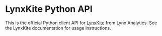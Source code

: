# LynxKite Python API

This is the official Python client API for [LynxKite](https://lynxkite.com/) from Lynx Analytics.
See the LynxKite documentation for usage instructions.
